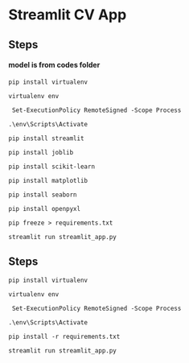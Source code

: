 # Streamlit CV App

## Steps

#### model is from codes folder

```CMD
pip install virtualenv

```

```CMD
virtualenv env
```

```CMD
 Set-ExecutionPolicy RemoteSigned -Scope Process
```

```CMD
.\env\Scripts\Activate
```

```CMD
pip install streamlit
```
```CMD
pip install joblib   
```

```CMD
pip install scikit-learn
```

```CMD
pip install matplotlib
```

```CMD
pip install seaborn
```

```CMD
pip install openpyxl
```
```CMD
pip freeze > requirements.txt
```

```CMD
streamlit run streamlit_app.py
```

## Steps 

```CMD
pip install virtualenv

```

```CMD
virtualenv env
```

```CMD
 Set-ExecutionPolicy RemoteSigned -Scope Process
```

```CMD
.\env\Scripts\Activate
```

```CMD
pip install -r requirements.txt
```

```CMD
streamlit run streamlit_app.py
```
